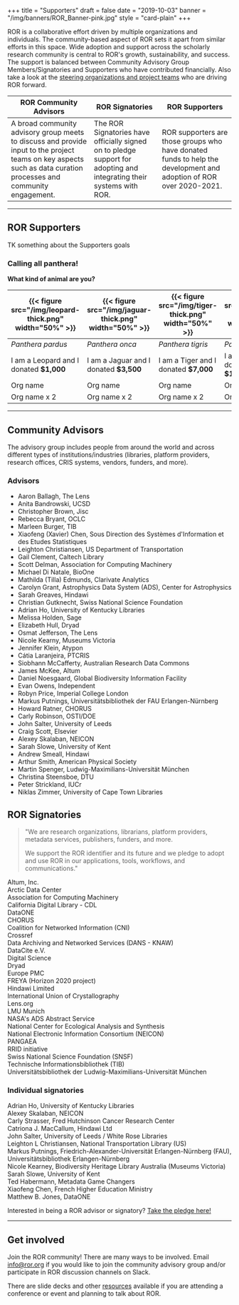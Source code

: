+++
title = "Supporters"
draft = false
date = "2019-10-03"
banner = "/img/banners/ROR_Banner-pink.jpg"
style = "card-plain"
+++

ROR is a collaborative effort driven by multiple organizations and individuals. The community-based aspect of ROR sets it apart from similar efforts in this space. Wide adoption and support across the scholarly research community is central to ROR's growth, sustainability, and success. The support is balanced between Community Advisory Group Members/Signatories and Supporters who have contributed financially. Also take a look at the [steering organizations and project teams](/about) who are driving ROR forward.

|ROR Community Advisors	|ROR Signatories	|ROR Supporters	|
|---	|---	|--- |
|A broad community advisory group meets to discuss and provide input to the project teams on key aspects such as data curation processes and community engagement. |The ROR Signatories have officially signed on to pledge support for adopting and integrating their systems with ROR. 	|ROR supporters are those groups who have donated funds to help the development and adoption of ROR over 2020-2021.	|

---

## ROR Supporters

TK something about the Supporters goals

### Calling all panthera!

**What kind of animal are you?**

|{{< figure src="/img/leopard-thick.png" width="50%" >}}   	|{{< figure src="/img/jaguar-thick.png" width="50%" >}}   	|{{< figure src="/img/tiger-thick.png" width="50%" >}}   	|{{< figure src="/img/lion-thick.png" width="50%" >}}   	|
|---	|---	|---	|---	|
|_Panthera pardus_	| _Panthera onca_	|_Panthera tigris_	|_Panthera leo_	|
|I am a Leopard and I donated **$1,000**   	|I am a Jaguar and I donated **$3,500**   	|I am a Tiger and I donated **$7,000**   	|I am a Lion and I donated **$10,000**   	|
|Org name	                |Org name              	|Org name                	|Org name	|
|Org name x 2             |Org name x 2	          |Org name x 2           	|Org name	 x 2|

---

## Community Advisors
The advisory group includes people from around the world and across different types of institutions/industries (libraries, platform providers, research offices, CRIS systems, vendors, funders, and more).  


### Advisors

-   Aaron Ballagh, The Lens    
-   Anita Bandrowski, UCSD    
-   Christopher Brown, Jisc    
-   Rebecca Bryant,	OCLC    
-   Marleen Burger,	TIB    
-   Xiaofeng (Xavier) Chen,	Sous Direction des Systèmes d'Information et des Etudes Statistiques    
-   Leighton Christiansen, US Department of Transportation    
-   Gail Clement,	Caltech Library    
-   Scott Delman,	Association for Computing Machinery    
-   Michael Di Natale, BioOne    
-   Mathilda (Tilla) Edmunds,	Clarivate Analytics    
-   Carolyn Grant, Astrophysics Data System (ADS), Center for Astrophysics
-   Sarah Greaves, Hindawi    
-   Christian Gutknecht, Swiss National Science Foundation    
-   Adrian Ho, University of Kentucky Libraries    
-   Melissa Holden,	Sage    
-   Elizabeth Hull,	Dryad    
-   Osmat Jefferson, The Lens    
-   Nicole Kearny, Museums Victoria    
-   Jennifer Klein,	Atypon    
-   Cátia Laranjeira,	PTCRIS    
-   Siobhann McCafferty, Australian Research Data Commons    
-   James McKee, Altum    
-   Daniel Noesgaard,	Global Biodiversity Information Facility    
-   Evan Owens,	Independent    
-   Robyn Price,	Imperial College London    
-   Markus Putnings,	Universitätsbibliothek der FAU Erlangen-Nürnberg    
-   Howard Ratner, CHORUS    
-   Carly Robinson, OSTI/DOE    
-   John Salter, University of Leeds    
-   Craig Scott, Elsevier    
-   Alexey Skalaban, NEICON    
-   Sarah  Slowe,	University of Kent    
-   Andrew Smeall, Hindawi    
-   Arthur Smith,	American Physical Society    
-   Martin Spenger,	Ludwig-Maximilians-Universität München
-   Christina Steensboe, DTU    
-   Peter Strickland,	IUCr    
-   Niklas Zimmer, University of Cape Town Libraries    


## ROR Signatories

> "We are research organizations, librarians, platform providers, metadata services, publishers, funders, and more.
>
> We support the ROR identifier and its future and we pledge to adopt and use ROR in our applications, tools, workflows, and communications."

Altum, Inc.   
Arctic Data Center    
Association for Computing Machinery     
California Digital Library - CDL      
DataONE     
CHORUS      
Coalition for Networked Information (CNI)     
Crossref      
Data Archiving and Networked Services (DANS - KNAW)     
DataCite e.V.     
Digital Science     
Dryad     
Europe PMC      
FREYA (Horizon 2020 project)     
Hindawi Limited     
International Union of Crystallography      
Lens.org      
LMU Munich      
NASA's ADS Abstract Service     
National Center for Ecological Analysis and Synthesis     
National Electronic Information Consortium (NEICON)     
PANGAEA     
RRID initiative     
Swiss National Science Foundation (SNSF)      
Technische Informationsbibliothek (TIB)     
Universitätsbibliothek der Ludwig-Maximilians-Universität München     

### Individual signatories
Adrian Ho,	University of Kentucky Libraries     
Alexey Skalaban,	NEICON     
Carly Strasser,	Fred Hutchinson Cancer Research Center      
Catriona J. MacCallum,	Hindawi Ltd      
John Salter,	University of Leeds / White Rose Libraries     
Leighton L Christiansen,	National Transportation Library (US)     
Markus Putnings,	Friedrich-Alexander-Universität Erlangen-Nürnberg (FAU), Universitätsbibliothek Erlangen-Nürnberg      
Nicole Kearney,	Biodiversity Heritage Library Australia (Museums Victoria)      
Sarah Slowe,	University of Kent     
Ted Habermann,	Metadata Game Changers     
Xiaofeng Chen,	French Higher Education Ministry     
Matthew B. Jones,	DataONE     

Interested in being a ROR advisor or signatory? [Take the pledge here!](https://tinyurl.com/ror-supporters)

---

## Get involved

Join the ROR community! There are many ways to be involved. Email <info@ror.org> if you would like to join the community advisory group and/or participate in ROR discussion channels on Slack.

There are slide decks and other [resources](/resources) available if you are attending a conference or event and planning to talk about ROR.
